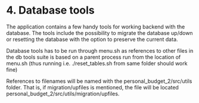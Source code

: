 # 4. Database tools

The application contains a few handy tools for working backend with the database. The tools include the possibility to migrate the database up/down or resetting the database with the option to preserve the current data.

Database tools has to be run through menu.sh as references to other files in the db tools suite is based on a parent process run from the location of menu.sh (thus running i.e. ./reset_tables.sh from same folder should work fine)

References to filenames will be named with the personal_budget_2/src/utils folder. That is, if migration/upfiles is mentioned, the file will be located personal_budget_2/src/utils/migration/upfiles.